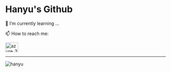 <h1> Hanyu's Github </h1>
<p>🌱 I’m currently learning ...</p>
<p>📫 How to reach me:</p>
<a href="https://instagram.com/azure_325" target="blank"><img align="center" src="https://raw.githubusercontent.com/rahuldkjain/github-profile-readme-generator/master/src/images/icons/Social/instagram.svg" alt="azure_325" height="30" width="40" /></a>
<hr>
<p><img align="left" src="https://github-readme-stats.vercel.app/api/top-langs?username=hanyu325&show_icons=true&locale=en&layout=compact" alt="hanyu" /></p>
